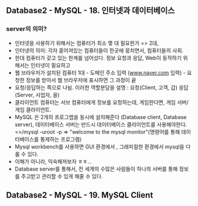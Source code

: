 ## Database2 - MySQL - 18. 인터넷과 데이터베이스
### server의 의미?
- 인터넷을 사용하기 위해서는 컴퓨터가 최소 몇 대 필요한가 => 2대, 
- 인터넷의 의미: 각자 흩어져있는 컴퓨터들이 한곳에 뭉치면서, 컴퓨터들의 사회.
- 한대 컴퓨터가 갖고 있는 한계를 넘어섰다. 정보 요청과 응답, Web이 동작하기 위해서는 인터넷이 필요하고
- 웹 브라우저가 설치된 컴퓨터 1대 - 도메인 주소 입력 (www.naver.com 입력) - 요청한 정보를 받아서 웹 브라우저에 표시하면 그 과정이 끝
- 요청/응답하는 쪽으로 나뉨. 이러한 역할분담을 설명 : 요청(Client, 고객, 갑) 응답(Server, 사업자, 을)
- 클라이언트 컴퓨터는 서브 컴퓨터에게 정보를 요청하는데, 게임한다면, 게임 서버/ 게임 클라이언트.
- MySQL 은 2개의 프로그랩을 동시에 설치해준다 (Database client, Database server), 데이터베이스 서버는 반드시 데이터베이스 클라이언트를 사용해야한다. =>/mysql -uroot -p => "welcome to the mysql monitor"(명령어를 통해 데이터베이스를 통제하는 프로그램)
- Mysql workbench를 사용하면 GUI 환경에서 , 그래피컬한 환경에서 mysql을 다룰 수 있다. 
- 이해가 아니라, 익숙해져보자 ㅎㅎ... 
- Database server를 통해서, 전 세계의 수많은 사람들이 하나의 서버를 통해 정보를 주고받고 관리할 수 있게 해줄 수 있다. 

## Database2 - MySQL - 19. MySQL Client

